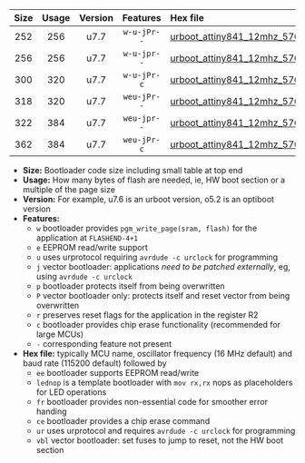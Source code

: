 |Size|Usage|Version|Features|Hex file|
|:-:|:-:|:-:|:-:|:--|
|252|256|u7.7|`w-u-jPr--`|[urboot_attiny841_12mhz_57600bps_lednop_ur_vbl.hex](https://raw.githubusercontent.com/stefanrueger/urboot.hex/main/mcus/attiny841/fcpu_12mhz/57600_bps/urboot_attiny841_12mhz_57600bps_lednop_ur_vbl.hex)|
|256|256|u7.7|`w-u-jpr--`|[urboot_attiny841_12mhz_57600bps_lednop_fr_ur_vbl.hex](https://raw.githubusercontent.com/stefanrueger/urboot.hex/main/mcus/attiny841/fcpu_12mhz/57600_bps/urboot_attiny841_12mhz_57600bps_lednop_fr_ur_vbl.hex)|
|300|320|u7.7|`w-u-jPr-c`|[urboot_attiny841_12mhz_57600bps_lednop_fr_ce_ur_vbl.hex](https://raw.githubusercontent.com/stefanrueger/urboot.hex/main/mcus/attiny841/fcpu_12mhz/57600_bps/urboot_attiny841_12mhz_57600bps_lednop_fr_ce_ur_vbl.hex)|
|318|320|u7.7|`weu-jPr--`|[urboot_attiny841_12mhz_57600bps_ee_lednop_ur_vbl.hex](https://raw.githubusercontent.com/stefanrueger/urboot.hex/main/mcus/attiny841/fcpu_12mhz/57600_bps/urboot_attiny841_12mhz_57600bps_ee_lednop_ur_vbl.hex)|
|322|384|u7.7|`weu-jpr--`|[urboot_attiny841_12mhz_57600bps_ee_lednop_fr_ur_vbl.hex](https://raw.githubusercontent.com/stefanrueger/urboot.hex/main/mcus/attiny841/fcpu_12mhz/57600_bps/urboot_attiny841_12mhz_57600bps_ee_lednop_fr_ur_vbl.hex)|
|362|384|u7.7|`weu-jPr-c`|[urboot_attiny841_12mhz_57600bps_ee_lednop_fr_ce_ur_vbl.hex](https://raw.githubusercontent.com/stefanrueger/urboot.hex/main/mcus/attiny841/fcpu_12mhz/57600_bps/urboot_attiny841_12mhz_57600bps_ee_lednop_fr_ce_ur_vbl.hex)|

- **Size:** Bootloader code size including small table at top end
- **Usage:** How many bytes of flash are needed, ie, HW boot section or a multiple of the page size
- **Version:** For example, u7.6 is an urboot version, o5.2 is an optiboot version
- **Features:**
  + `w` bootloader provides `pgm_write_page(sram, flash)` for the application at `FLASHEND-4+1`
  + `e` EEPROM read/write support
  + `u` uses urprotocol requiring `avrdude -c urclock` for programming
  + `j` vector bootloader: applications *need to be patched externally*, eg, using `avrdude -c urclock`
  + `p` bootloader protects itself from being overwritten
  + `P` vector bootloader only: protects itself and reset vector from being overwritten
  + `r` preserves reset flags for the application in the register R2
  + `c` bootloader provides chip erase functionality (recommended for large MCUs)
  + `-` corresponding feature not present
- **Hex file:** typically MCU name, oscillator frequency (16 MHz default) and baud rate (115200 default) followed by
  + `ee` bootloader supports EEPROM read/write
  + `lednop` is a template bootloader with `mov rx,rx` nops as placeholders for LED operations
  + `fr` bootloader provides non-essential code for smoother error handing
  + `ce` bootloader provides a chip erase command
  + `ur` uses urprotocol and requires `avrdude -c urclock` for programming
  + `vbl` vector bootloader: set fuses to jump to reset, not the HW boot section
